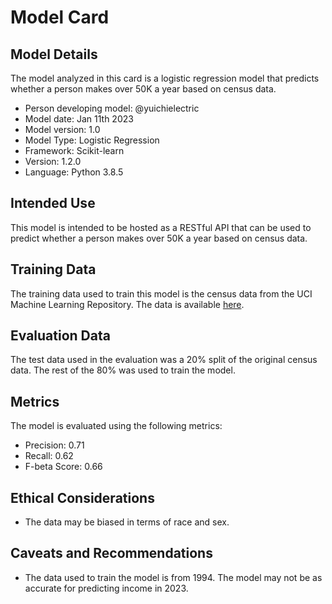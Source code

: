 # Model Card

## Model Details

The model analyzed in this card is a logistic regression model that predicts whether a person makes over 50K a year based on census data.

 - Person developing model: @yuichielectric
 - Model date: Jan 11th 2023
 - Model version: 1.0
 - Model Type: Logistic Regression
 - Framework: Scikit-learn
 - Version: 1.2.0
 - Language: Python 3.8.5

## Intended Use

This model is intended to be hosted as a RESTful API that can be used to predict whether a person makes over 50K a year based on census data.

## Training Data

The training data used to train this model is the census data from the UCI Machine Learning Repository. The data is available [here](https://archive.ics.uci.edu/ml/datasets/census+income).

## Evaluation Data

The test data used in the evaluation was a 20% split of the original census data. The rest of the 80% was used to train the model.

## Metrics

The model is evaluated using the following metrics:

 - Precision: 0.71
 - Recall: 0.62
 - F-beta Score: 0.66

## Ethical Considerations

 - The data may be biased in terms of race and sex.

## Caveats and Recommendations

 - The data used to train the model is from 1994. The model may not be as accurate for predicting income in 2023.
